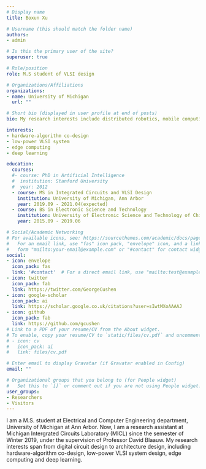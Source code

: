 ```yaml
---
# Display name
title: Boxun Xu

# Username (this should match the folder name)
authors:
- admin

# Is this the primary user of the site?
superuser: true

# Role/position
role: M.S student of VLSI design

# Organizations/Affiliations
organizations:
- name: University of Michigan
  url: ""

# Short bio (displayed in user profile at end of posts)
bio: My research interests include distributed robotics, mobile computing and programmable matter.

interests:
- hardware-algorithm co-design
- low-power VLSI system
- edge computing
- deep learning

education:
  courses:
  #- course: PhD in Artificial Intelligence
  #  institution: Stanford University
  #  year: 2012
  - course: MS in Integrated Circuits and VLSI Design
    institution: University of Michigan, Ann Arbor
    year: 2019.09 - 2021.04(expected)
  - course: BS in Electronic Science and Technology
    institution: University of Electronic Science and Technology of China
    year: 2015.09 - 2019.06

# Social/Academic Networking
# For available icons, see: https://sourcethemes.com/academic/docs/page-builder/#icons
#   For an email link, use "fas" icon pack, "envelope" icon, and a link in the
#   form "mailto:your-email@example.com" or "#contact" for contact widget.
social:
- icon: envelope
  icon_pack: fas
  link: '#contact'  # For a direct email link, use "mailto:test@example.org".
- icon: twitter
  icon_pack: fab
  link: https://twitter.com/GeorgeCushen
- icon: google-scholar
  icon_pack: ai
  link: https://scholar.google.co.uk/citations?user=sIwtMXoAAAAJ
- icon: github
  icon_pack: fab
  link: https://github.com/gcushen
# Link to a PDF of your resume/CV from the About widget.
# To enable, copy your resume/CV to `static/files/cv.pdf` and uncomment the lines below.
# - icon: cv
#   icon_pack: ai
#   link: files/cv.pdf

# Enter email to display Gravatar (if Gravatar enabled in Config)
email: ""

# Organizational groups that you belong to (for People widget)
#   Set this to `[]` or comment out if you are not using People widget.
user_groups:
- Researchers
- Visitors
---
```


I am a M.S. student at Electrical and Computer Engineering department, University of Michigan at Ann Arbor. Now, I am a research assistant at Michigan Intergrated Circuits Laboratory (MICL) since the semester of Winter 2019, under the supervision of Professor David Blaauw. My research interests span from digital circuit design to architecture design, including hardware-algorithm co-design, low-power VLSI system design, edge computing and deep learning.
